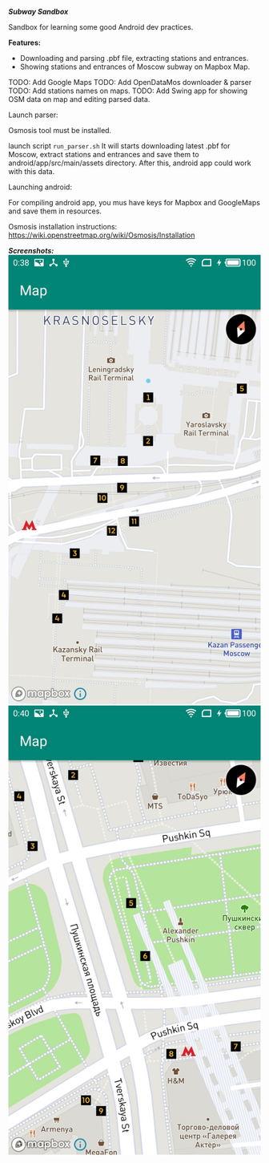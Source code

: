 ***Subway Sandbox***

Sandbox for learning some good Android dev practices.

**Features:**
- Downloading and parsing .pbf file, extracting stations and entrances.
- Showing stations and entrances of Moscow subway on Mapbox Map.

TODO: Add Google Maps
TODO: Add OpenDataMos downloader & parser
TODO: Add stations names on maps.
TODO: Add Swing app for showing OSM data on map and editing parsed data.

Launch parser:

Osmosis tool must be installed.

launch script ```run_parser.sh```
It will starts downloading latest .pbf for Moscow, extract stations and entrances and save them to android/app/src/main/assets directory.
After this, android app could work with this data.

Launching android:

For compiling android app, you mus have keys for Mapbox and GoogleMaps and save them in resources.

Osmosis installation instructions:
https://wiki.openstreetmap.org/wiki/Osmosis/Installation

***Screenshots:***
![](https://github.com/kifio/subways-and-entrances/raw/master/1.jpg)
![](https://github.com/kifio/subways-and-entrances/raw/master/2.jpg)
